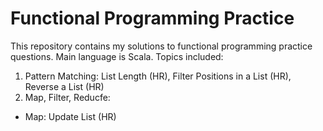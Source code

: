 # Functional Programming Practice
This repository contains my solutions to functional programming practice questions. Main language is Scala. Topics included:
1. Pattern Matching: List Length (HR), Filter Positions in a List (HR), Reverse a List (HR)
2. Map, Filter, Reducfe:
* Map: Update List (HR)
